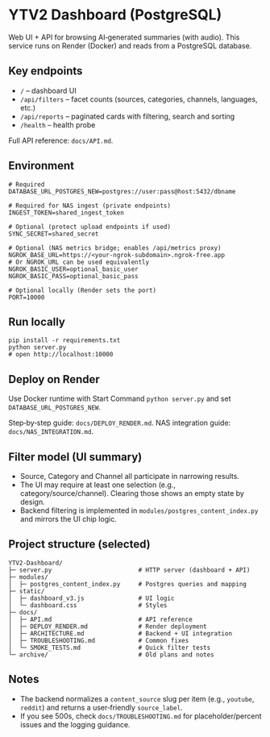 # YTV2 Dashboard (PostgreSQL)

Web UI + API for browsing AI‑generated summaries (with audio). This service runs on Render (Docker) and reads from a PostgreSQL database.

## Key endpoints
- `/` – dashboard UI
- `/api/filters` – facet counts (sources, categories, channels, languages, etc.)
- `/api/reports` – paginated cards with filtering, search and sorting
- `/health` – health probe

Full API reference: `docs/API.md`.

## Environment
```
# Required
DATABASE_URL_POSTGRES_NEW=postgres://user:pass@host:5432/dbname

# Required for NAS ingest (private endpoints)
INGEST_TOKEN=shared_ingest_token

# Optional (protect upload endpoints if used)
SYNC_SECRET=shared_secret

# Optional (NAS metrics bridge; enables /api/metrics proxy)
NGROK_BASE_URL=https://<your-ngrok-subdomain>.ngrok-free.app
# Or NGROK_URL can be used equivalently
NGROK_BASIC_USER=optional_basic_user
NGROK_BASIC_PASS=optional_basic_pass

# Optional locally (Render sets the port)
PORT=10000
```

## Run locally
```
pip install -r requirements.txt
python server.py
# open http://localhost:10000
```

## Deploy on Render
Use Docker runtime with Start Command `python server.py` and set `DATABASE_URL_POSTGRES_NEW`.

Step‑by‑step guide: `docs/DEPLOY_RENDER.md`.
NAS integration guide: `docs/NAS_INTEGRATION.md`.

## Filter model (UI summary)
- Source, Category and Channel all participate in narrowing results.
- The UI may require at least one selection (e.g., category/source/channel). Clearing those shows an empty state by design.
- Backend filtering is implemented in `modules/postgres_content_index.py` and mirrors the UI chip logic.

## Project structure (selected)
```
YTV2-Dashboard/
├─ server.py                        # HTTP server (dashboard + API)
├─ modules/
│  ├─ postgres_content_index.py     # Postgres queries and mapping
├─ static/
│  ├─ dashboard_v3.js               # UI logic
│  └─ dashboard.css                 # Styles
├─ docs/
│  ├─ API.md                        # API reference
│  ├─ DEPLOY_RENDER.md              # Render deployment
│  ├─ ARCHITECTURE.md               # Backend + UI integration
│  ├─ TROUBLESHOOTING.md            # Common fixes
│  └─ SMOKE_TESTS.md                # Quick filter tests
└─ archive/                         # Old plans and notes
```

## Notes
- The backend normalizes a `content_source` slug per item (e.g., `youtube`, `reddit`) and returns a user‑friendly `source_label`.
- If you see 500s, check `docs/TROUBLESHOOTING.md` for placeholder/percent issues and the logging guidance.
